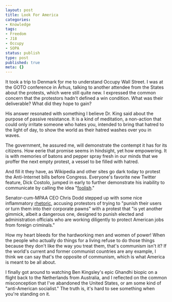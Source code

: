 ```yaml
---
layout: post
title: Look For America
categories:
- Knowledge
tags:
- Freedom
- J18
- Occupy
- SOPA
status: publish
type: post
published: true
meta: {}
---
```

It took a trip to Denmark for me to understand Occupy Wall Street. I was at the GOTO conference in Århus, talking to another attendee from the States about the protests, which were still quite new. I expressed the common concern that the protestors hadn't defined a win condition. What was their deliverable? What did they hope to gain?

His answer resonated with something I believe Dr. King said about the purpose of passive resistance. It is a kind of meditation, a non-action that could only irritate someone who hates you, intended to bring that hatred to the light of day, to show the world as their hatred washes over you in waves.

The government, he assured me, will demonstrate the contempt it has for its citizens. How eerie that promise seems in hindsight, yet how empowering. It is with memories of batons and pepper spray fresh in our minds that we proffer the next empty protest, a vessel to be filled with hatred.

And fill it they have, as Wikipedia and other sites go dark today to protest the Anti-Internet bills before Congress. Everyone's favorite new Twitter feature, Dick Costolo, jumped in early to further demonstrate his inability to communicate by calling the idea "<a href="http://thenextweb.com/twitter/2012/01/16/twitters-dick-costolo-calls-wikipedias-sopa-blackout-foolish/">foolish</a>."

Senator-cum-MPAA CEO Chris Dodd stepped up with some nice inflammatory <a href="http://epeus.blogspot.com/2012/01/translation-from-sanctimonious-bluster.html">rhetoric</a>, accusing protestors of trying to "punish their users or turn them into their corporate pawns" with a protest that "is yet another gimmick, albeit a dangerous one, designed to punish elected and administration officials who are working diligently to protect American jobs from foreign criminals."

How my heart bleeds for the hardworking men and women of power! When the people who actually do things for a living refuse to do those things because they don't like the way you treat them, that's communism isn't it? If the world's current and former communist countries are any example, I think we can say that's the opposite of communism, which is what America is meant to be all about.

I finally got around to watching Ben Kingsley's epic Ghandhi biopic on a flight back to the Netherlands from Australia, and I reflected on the common misconception that I've abandoned the United States, or am some kind of "anti-American socialist." The truth is, it's hard to see something when you're standing on it.
